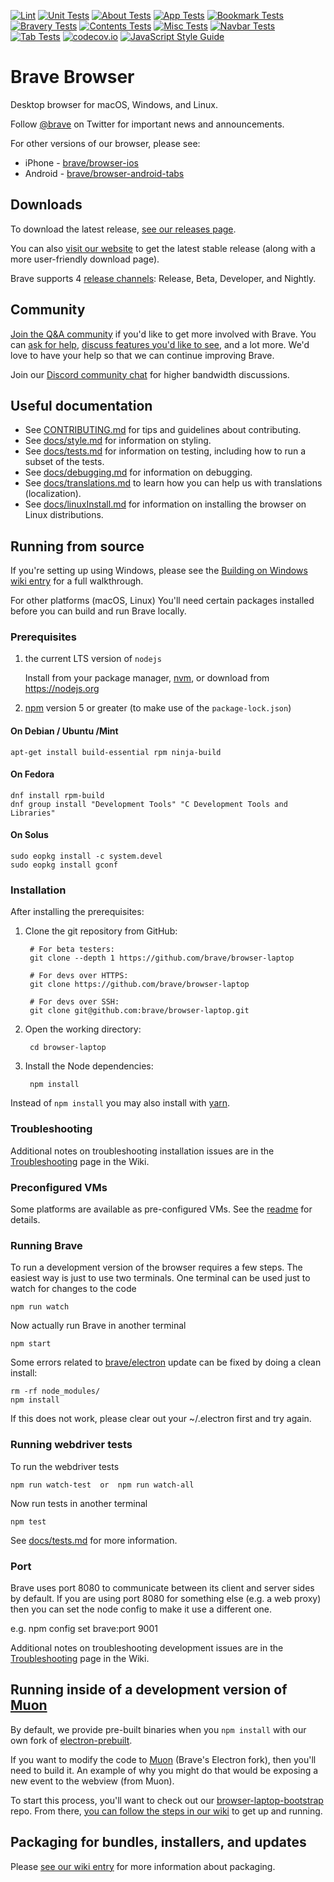 [![Lint](https://badges.herokuapp.com/travis/brave/browser-laptop?env=TEST_DIR=lint&label=lint)](https://travis-ci.org/brave/browser-laptop)
[![Unit Tests](https://badges.herokuapp.com/travis/brave/browser-laptop?env=TEST_DIR=unit&label=unit-tests)](https://travis-ci.org/brave/browser-laptop)
[![About Tests](https://badges.herokuapp.com/travis/brave/browser-laptop?env=TEST_DIR=about&label=about-tests)](https://travis-ci.org/brave/browser-laptop)
[![App Tests](https://badges.herokuapp.com/travis/brave/browser-laptop?env=TEST_DIR=app&label=app-tests)](https://travis-ci.org/brave/browser-laptop)
[![Bookmark Tests](https://badges.herokuapp.com/travis/brave/browser-laptop?env=TEST_DIR=bookmark-components&label=bookmark-component-tests)](https://travis-ci.org/brave/browser-laptop)
[![Bravery Tests](https://badges.herokuapp.com/travis/brave/browser-laptop?env=TEST_DIR=bravery-components&label=bravery-component-tests)](https://travis-ci.org/brave/browser-laptop)
[![Contents Tests](https://badges.herokuapp.com/travis/brave/browser-laptop?env=TEST_DIR=contents&label=contents-tests)](https://travis-ci.org/brave/browser-laptop)
[![Misc Tests](https://badges.herokuapp.com/travis/brave/browser-laptop?env=TEST_DIR=misc-components&label=misc-components-tests)](https://travis-ci.org/brave/browser-laptop)
[![Navbar Tests](https://badges.herokuapp.com/travis/brave/browser-laptop?env=TEST_DIR=navbar-components&label=navbar-components-tests)](https://travis-ci.org/brave/browser-laptop)
[![Tab Tests](https://badges.herokuapp.com/travis/brave/browser-laptop?env=TEST_DIR=tab-components&label=tab-components-tests)](https://travis-ci.org/brave/browser-laptop)
[![codecov.io](https://codecov.io/github/brave/browser-laptop/coverage.svg?branch=master)](https://codecov.io/gh/brave/browser-laptop?branch=master)
[![JavaScript Style Guide](https://img.shields.io/badge/code_style-standard-brightgreen.svg)](https://standardjs.com)

# Brave Browser

Desktop browser for macOS, Windows, and Linux.

Follow [@brave](https://twitter.com/brave) on Twitter for important news and announcements.

For other versions of our browser, please see:
* iPhone - [brave/browser-ios](https://github.com/brave/browser-ios)
* Android - [brave/browser-android-tabs](https://github.com/brave/browser-android-tabs)

## Downloads

To download the latest release, [see our releases page](https://github.com/brave/browser-laptop/releases).

You can also [visit our website](https://brave.com/downloads.html) to get the latest stable release (along with a more user-friendly download page).

Brave supports 4 [release channels](https://github.com/brave/browser-laptop/wiki/Release-channels): Release, Beta, Developer, and Nightly.

## Community

[Join the Q&A community](https://community.brave.com/) if you'd like to get more involved with Brave. You can [ask for help](https://community.brave.com/c/help-me),
[discuss features you'd like to see](https://community.brave.com/c/feature-requests), and a lot more. We'd love to have your help so that we can continue improving Brave.

Join our [Discord community chat](https://discordapp.com/invite/k57tYrS) for higher bandwidth discussions.

## Useful documentation

* See [CONTRIBUTING.md](CONTRIBUTING.md) for tips and guidelines about contributing.
* See [docs/style.md](docs/style.md) for information on styling.
* See [docs/tests.md](docs/tests.md) for information on testing, including how to run a subset of the tests.
* See [docs/debugging.md](docs/debugging.md) for information on debugging.
* See [docs/translations.md](docs/translations.md) to learn how you can help us with translations (localization).
* See [docs/linuxInstall.md](docs/linuxInstall.md) for information on installing the browser on Linux distributions.

## Running from source

If you're setting up using Windows, please see the [Building on Windows wiki entry](https://github.com/brave/browser-laptop/wiki/(setup)-Windows-build-guide) for a full walkthrough.

For other platforms (macOS, Linux) You'll need certain packages installed before you can build and run Brave locally.

### Prerequisites

1. the current LTS version of `nodejs`

    Install from your package manager, [nvm](https://github.com/creationix/nvm), or download from https://nodejs.org

2. [npm](https://github.com/npm/npm) version 5 or greater (to make use of the `package-lock.json`)

#### On Debian / Ubuntu /Mint

````
apt-get install build-essential rpm ninja-build
````

#### On Fedora

````
dnf install rpm-build
dnf group install "Development Tools" "C Development Tools and Libraries"
````

#### On Solus

````
sudo eopkg install -c system.devel
sudo eopkg install gconf
````


### Installation

After installing the prerequisites:

1. Clone the git repository from GitHub:

        # For beta testers:
        git clone --depth 1 https://github.com/brave/browser-laptop

        # For devs over HTTPS:
        git clone https://github.com/brave/browser-laptop

        # For devs over SSH:
        git clone git@github.com:brave/browser-laptop.git

2. Open the working directory:

        cd browser-laptop

3. Install the Node dependencies:

        npm install

Instead of `npm install` you may also install with [yarn](https://github.com/yarnpkg/yarn).

### Troubleshooting

Additional notes on troubleshooting installation issues are in the [Troubleshooting](https://github.com/brave/browser-laptop/wiki/Troubleshooting) page in the Wiki.

### Preconfigured VMs

Some platforms are available as pre-configured VMs. See the [readme](https://github.com/brave/browser-laptop/blob/master/test/vms/vagrant/README.md) for details.

### Running Brave

To run a development version of the browser requires a few steps. The easiest way is just to use two
terminals. One terminal can be used just to watch for changes to the code

    npm run watch

Now actually run Brave in another terminal

    npm start

Some errors related to [brave/electron](https://github.com/brave/electron) update can be fixed by doing a clean install:

    rm -rf node_modules/
    npm install

If this does not work, please clear out your ~/.electron first and try again.

### Running webdriver tests

To run the webdriver tests

    npm run watch-test  or  npm run watch-all

Now run tests in another terminal

    npm test

See [docs/tests.md](docs/tests.md) for more information.

### Port

Brave uses port 8080 to communicate between its client and server sides by default. If you are using port 8080 for something else (e.g. a web proxy) then you can set the node config to make it use a different one.

e.g.
npm config set brave:port 9001

Additional notes on troubleshooting development issues are in the [Troubleshooting](https://github.com/brave/browser-laptop/wiki/Troubleshooting) page in the Wiki.

## Running inside of a development version of [Muon](https://github.com/brave/muon)

By default, we provide pre-built binaries when you `npm install` with our own fork of [electron-prebuilt](https://github.com/brave/electron-prebuilt).

If you want to modify the code to [Muon](https://github.com/brave/muon) (Brave's Electron fork), then you'll need to build it. An example of why you might do that would be exposing a new event to the webview (from Muon).

To start this process, you'll want to check out our [browser-laptop-bootstrap](https://github.com/brave/browser-laptop-bootstrap) repo. From there, [you can follow the steps in our wiki](https://github.com/brave/browser-laptop-bootstrap/wiki) to get up and running.

## Packaging for bundles, installers, and updates

Please [see our wiki entry](https://github.com/brave/browser-laptop/wiki/Packaging-for-bundles,-installers,-and-updates) for more information about packaging.
